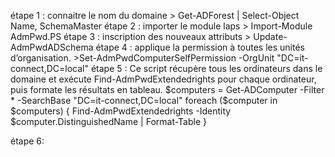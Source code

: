 étape 1 : connaitre le nom du domaine > Get-ADForest | Select-Object Name, SchemaMaster
étape 2 : importer le module laps > Import-Module AdmPwd.PS
étape 3 : inscription des nouveaux attributs > Update-AdmPwdADSchema
étape 4 : applique la permission à toutes les unités d’organisation. >Set-AdmPwdComputerSelfPermission -OrgUnit "DC=it-connect,DC=local"
étape 5 : Ce script récupère tous les ordinateurs dans le domaine et exécute Find-AdmPwdExtendedrights pour chaque ordinateur, puis formate les résultats en tableau.
$computers = Get-ADComputer -Filter * -SearchBase "DC=it-connect,DC=local"
foreach ($computer in $computers) {
    Find-AdmPwdExtendedrights -Identity $computer.DistinguishedName | Format-Table
}

étape 6:

